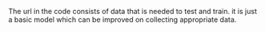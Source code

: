 The url in the code consists of data that is needed to test and train. it is just a basic model which can be improved on collecting appropriate data.
